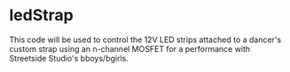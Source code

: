 # ledStrap
This code will be used to control the 12V LED strips attached to a dancer's custom strap using an n-channel MOSFET for a performance with Streetside Studio's bboys/bgirls.
